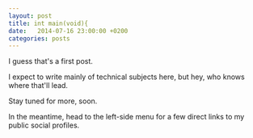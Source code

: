 ```yaml
---
layout: post
title: int main(void){
date:   2014-07-16 23:00:00 +0200
categories: posts
---
```


I guess that's a first post.

I expect to write mainly of technical subjects here, but hey, who knows where
that'll lead.

Stay tuned for more, soon.

In the meantime, head to the left-side menu for a few direct links to my public
social profiles.
